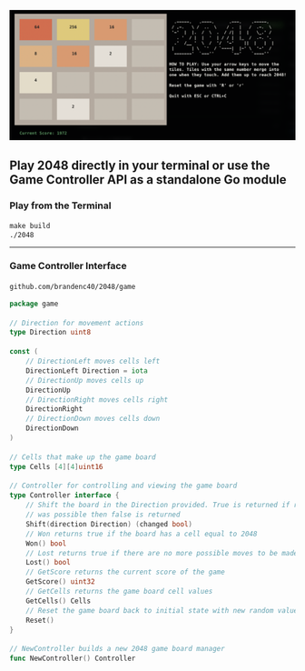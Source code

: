 ![2048 Game Screenshot](screenshot.png)

## Play 2048 directly in your terminal or use the Game Controller API as a standalone Go module


### Play from the Terminal 

```shell
make build
./2048
```

---


### Game Controller Interface

`github.com/brandenc40/2048/game`

```go
package game 

// Direction for movement actions
type Direction uint8

const (
	// DirectionLeft moves cells left
	DirectionLeft Direction = iota
	// DirectionUp moves cells up
	DirectionUp
	// DirectionRight moves cells right
	DirectionRight
	// DirectionDown moves cells down
	DirectionDown
)

// Cells that make up the game board
type Cells [4][4]uint16

// Controller for controlling and viewing the game board
type Controller interface {
	// Shift the board in the Direction provided. True is returned if rows were changed, if no action
	// was possible then false is returned
	Shift(direction Direction) (changed bool)
	// Won returns true if the board has a cell equal to 2048
	Won() bool
	// Lost returns true if there are no more possible moves to be made
	Lost() bool
	// GetScore returns the current score of the game
	GetScore() uint32
	// GetCells returns the game board cell values
	GetCells() Cells
	// Reset the game board back to initial state with new random values
	Reset()
}

// NewController builds a new 2048 game board manager
func NewController() Controller
```
